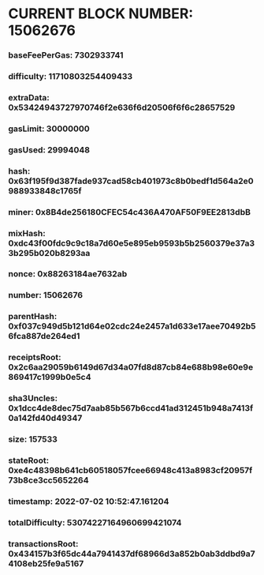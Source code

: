 # CURRENT BLOCK NUMBER: 15062676

### baseFeePerGas: 7302933741
### difficulty: 11710803254409433
### extraData: 0x53424943727970746f2e636f6d20506f6f6c28657529
### gasLimit: 30000000
### gasUsed: 29994048
### hash: 0x63f195f9d387fade937cad58cb401973c8b0bedf1d564a2e0988933848c1765f
### miner: 0x8B4de256180CFEC54c436A470AF50F9EE2813dbB
### mixHash: 0xdc43f00fdc9c9c18a7d60e5e895eb9593b5b2560379e37a33b295b020b8293aa
### nonce: 0x88263184ae7632ab
### number: 15062676
### parentHash: 0xf037c949d5b121d64e02cdc24e2457a1d633e17aee70492b56fca887de264ed1
### receiptsRoot: 0x2c6aa29059b6149d67d34a07fd8d87cb84e688b98e60e9e869417c1999b0e5c4
### sha3Uncles: 0x1dcc4de8dec75d7aab85b567b6ccd41ad312451b948a7413f0a142fd40d49347
### size: 157533
### stateRoot: 0xe4c48398b641cb60518057fcee66948c413a8983cf20957f73b8ce3cc5652264
### timestamp: 2022-07-02 10:52:47.161204
### totalDifficulty: 53074227164960699421074
### transactionsRoot: 0x434157b3f65dc44a7941437df68966d3a852b0ab3ddbd9a74108eb25fe9a5167
